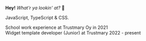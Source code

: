 **Hey!** 
*What'r ya lookin' at?* 👀

JavaScript, TypeScript & CSS.  

School work experience at Trustmary Oy in 2021  
Widget template developer (Junior) at Trustmary 2022 - present
